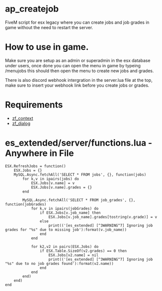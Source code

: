 # ap_createjob
 FiveM script for esx legacy where you can create jobs and job grades in game without the need to restart the server.

# How to use in game.

Make sure you are setup as an admin or superadmin in the esx database under users, once done you can open the menu in game by typeing /menujobs this should then open the menu to create new jobs and grades.

There is also discord webhook intergration in the server.lua file at the top, make sure to insert your webhook link before you create jobs or grades.


# Requirements

* [zf_context](https://github.com/zf-development/zf_context)
* [zf_dialog](https://github.com/zf-development/zf_dialog)

# es_extended/server/functions.lua - Anywhere in File

    ESX.RefreshJobs = function()
        ESX.Jobs = {}
        MySQL.Async.fetchAll('SELECT * FROM jobs', {}, function(jobs)
            for k,v in ipairs(jobs) do
                ESX.Jobs[v.name] = v
                ESX.Jobs[v.name].grades = {}
            end
        
            MySQL.Async.fetchAll('SELECT * FROM job_grades', {}, function(jobGrades)
                for k,v in ipairs(jobGrades) do
                    if ESX.Jobs[v.job_name] then
                        ESX.Jobs[v.job_name].grades[tostring(v.grade)] = v
                    else
                        print(('[es_extended] [^3WARNING^7] Ignoring job grades for "%s" due to missing job'):format(v.job_name))
                    end
                end
            
                for k2,v2 in pairs(ESX.Jobs) do
                    if ESX.Table.SizeOf(v2.grades) == 0 then
                        ESX.Jobs[v2.name] = nil
                        print(('[es_extended] [^3WARNING^7] Ignoring job "%s" due to no job grades found'):format(v2.name))
                    end
                end
            end)
        end) 
    end
